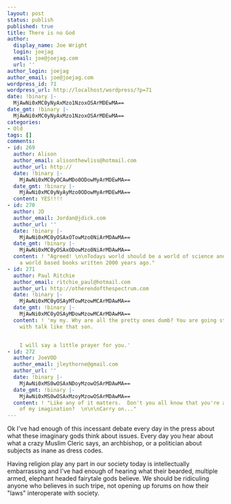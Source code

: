 ```yaml
---
layout: post
status: publish
published: true
title: There is no God
author:
  display_name: Joe Wright
  login: joejag
  email: joe@joejag.com
  url: ''
author_login: joejag
author_email: joe@joejag.com
wordpress_id: 71
wordpress_url: http://localhost/wordpress/?p=71
date: !binary |-
  MjAwNi0xMC0yNyAxMzo1NzoxOSArMDEwMA==
date_gmt: !binary |-
  MjAwNi0xMC0yNyAxMzo1NzoxOSArMDEwMA==
categories:
- Old
tags: []
comments:
- id: 269
  author: Alison
  author_email: alisonthewliss@hotmail.com
  author_url: http://
  date: !binary |-
    MjAwNi0xMC0yOCAwMDo0ODowMyArMDEwMA==
  date_gmt: !binary |-
    MjAwNi0xMC0yNyAyMzo0ODowMyArMDEwMA==
  content: YES!!!!
- id: 270
  author: JD
  author_email: Jordan@jdick.com
  author_url: ''
  date: !binary |-
    MjAwNi0xMC0yOSAxOTowMzo0NiArMDAwMA==
  date_gmt: !binary |-
    MjAwNi0xMC0yOSAxODowMzo0NiArMDAwMA==
  content: ! "Agreed! \n\nTodays world should be a world of science and fact, not
    a world based books written 2000 years ago."
- id: 271
  author: Paul Ritchie
  author_email: ritchie_paul@hotmail.com
  author_url: http://otherendofthespectrum.com
  date: !binary |-
    MjAwNi0xMC0yOSAyMTowMzowMCArMDAwMA==
  date_gmt: !binary |-
    MjAwNi0xMC0yOSAyMDowMzowMCArMDAwMA==
  content: ! 'my my. Why are all the pretty ones dumb? You are going straight to hell
    with talk like that son.


    I will say a little prayer for you.'
- id: 272
  author: JoeVOD
  author_email: jleythorne@gmail.com
  author_url: ''
  date: !binary |-
    MjAwNi0xMS0wOSAxNDoyMzowOSArMDAwMA==
  date_gmt: !binary |-
    MjAwNi0xMS0wOSAxMzoyMzowOSArMDAwMA==
  content: ! "Like any of it matters.  Don't you all know that you're all figments
    of my imagination?  \n\n\nCarry on..."
---
```

<p>Ok I've had enough of this incessant debate every day in the press about what these imaginary gods think about issues.  Every day you hear about what a crazy Muslim Cleric says, an archbishop, or a politician about subjects as inane as dress codes.</p>
<p>Having religion play any part in our society today is intellectually embarrassing and I've had enough of hearing what their bearded, multiple armed, elephant headed fairytale gods believe.  We should be ridiculing anyone who believes in such tripe, not opening up forums on how their "laws" interoperate with society.</p>
